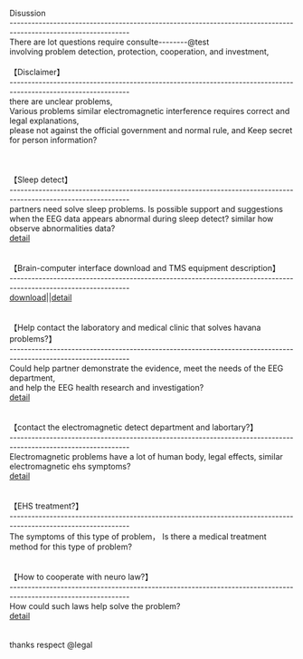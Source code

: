 Disussion<br>
---------------------------------------------------------------------------------------------------------------<br>
There are lot questions require consulte--------@test<br>
involving problem detection, protection, cooperation, and investment,<br>
<br>
【Disclaimer】<br>
---------------------------------------------------------------------------------------------------------------<br>
there are unclear problems,<br>
Various problems similar electromagnetic interference requires correct and legal explanations,<br>
please not against the official government and normal rule, and Keep secret for person information?<br>
<br><br><br>
【Sleep detect】<br>
---------------------------------------------------------------------------------------------------------------<br>
partners need solve sleep problems. Is possible support and suggestions<br> 
when the EEG data appears abnormal during sleep detect? similar how observe abnormalities data?<br>
<a href="https://mne.tools/stable/auto_tutorials/clinical/60_sleep.html">detail</a>
<br><br><br>
【Brain-computer interface download and TMS equipment description】<br>
---------------------------------------------------------------------------------------------------------------<br>
<a href="https://store.neurosky.com/collections/apps">download</a>||<a href="https://muhc.ca/neuromodulation/page/what-rtms">detail</a><br><br><br>
【Help contact the laboratory and medical clinic that solves havana problems?】<br>
---------------------------------------------------------------------------------------------------------------<br>
Could help partner demonstrate the evidence, meet the needs of the EEG department,<br>
and help the EEG health research and investigation?<br>
<a href="https://ottawacitizen.com/news/local-news/i-should-not-have-been-sent-back-there-canadian-diplomat-says-government-sent-him-back-to-cuba-with-brain-injury">detail</a>
<br><br><br>
【contact the electromagnetic detect department and labortary?】<br>
---------------------------------------------------------------------------------------------------------------<br>
Electromagnetic problems have a lot of human body, legal effects, similar electromagnetic ehs symptoms?<br>
<a href="https://standards.ieee.org/">detail</a>
<br><br><br>
【EHS treatment?】<br>
---------------------------------------------------------------------------------------------------------------<br>
The symptoms of this type of problem， Is there a medical treatment method for this type of problem?
<br><br><br>
【How to cooperate with neuro law?】<br>
---------------------------------------------------------------------------------------------------------------<br>
How could such laws help solve the problem?<br>
<a href="https://spectrum.ieee.org/neurotech-neurorights?fbclid=IwAR2rY49pd2wqOgzifZ-Ua6VcCVZZHydbreCrDcl2lJ3a8H7en9tECtLeZFs">detail</a>
<br><br><br>
thanks respect @legal<br>
